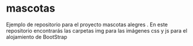 # mascotas
Ejemplo de repositorio para el proyecto mascotas alegres
.
En este repositorio encontrarás las carpetas
img para las imágenes
css y js para el alojamiento de BootStrap
